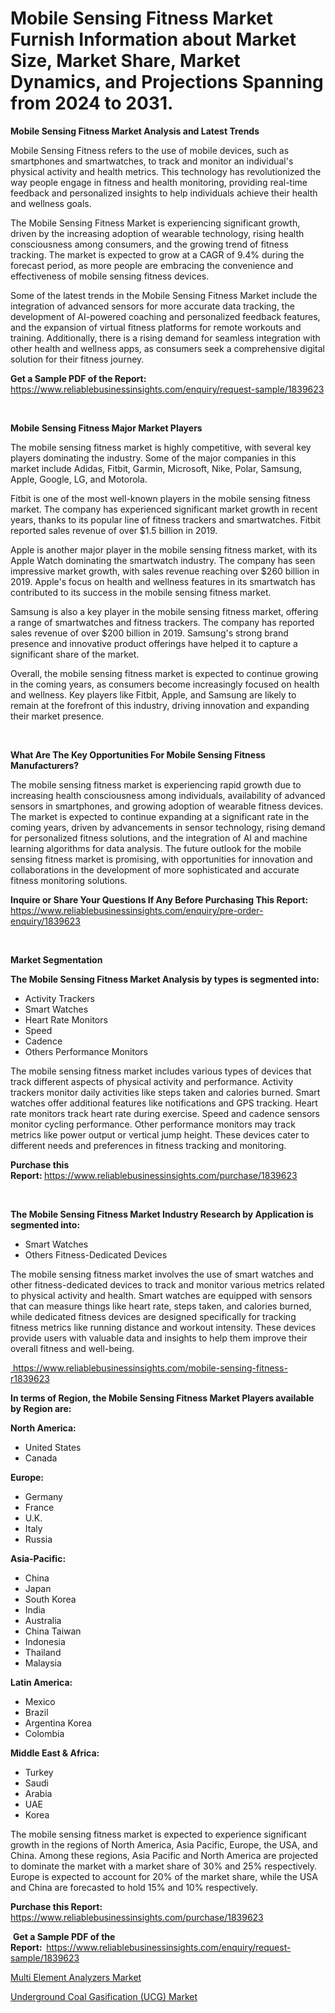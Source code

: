 <p><h1>Mobile Sensing Fitness Market Furnish Information about Market Size, Market Share, Market Dynamics, and Projections Spanning from 2024 to 2031.</h1></p><p><strong>Mobile Sensing Fitness Market Analysis and Latest Trends</strong></p>
<p><p>Mobile Sensing Fitness refers to the use of mobile devices, such as smartphones and smartwatches, to track and monitor an individual's physical activity and health metrics. This technology has revolutionized the way people engage in fitness and health monitoring, providing real-time feedback and personalized insights to help individuals achieve their health and wellness goals.</p><p>The Mobile Sensing Fitness Market is experiencing significant growth, driven by the increasing adoption of wearable technology, rising health consciousness among consumers, and the growing trend of fitness tracking. The market is expected to grow at a CAGR of 9.4% during the forecast period, as more people are embracing the convenience and effectiveness of mobile sensing fitness devices.</p><p>Some of the latest trends in the Mobile Sensing Fitness Market include the integration of advanced sensors for more accurate data tracking, the development of AI-powered coaching and personalized feedback features, and the expansion of virtual fitness platforms for remote workouts and training. Additionally, there is a rising demand for seamless integration with other health and wellness apps, as consumers seek a comprehensive digital solution for their fitness journey.</p></p>
<p><strong>Get a Sample PDF of the Report:&nbsp;</strong> <a href="https://www.reliablebusinessinsights.com/enquiry/request-sample/1839623">https://www.reliablebusinessinsights.com/enquiry/request-sample/1839623</a></p>
<p>&nbsp;</p>
<p><strong>Mobile Sensing Fitness Major Market Players</strong></p>
<p><p>The mobile sensing fitness market is highly competitive, with several key players dominating the industry. Some of the major companies in this market include Adidas, Fitbit, Garmin, Microsoft, Nike, Polar, Samsung, Apple, Google, LG, and Motorola.</p><p>Fitbit is one of the most well-known players in the mobile sensing fitness market. The company has experienced significant market growth in recent years, thanks to its popular line of fitness trackers and smartwatches. Fitbit reported sales revenue of over $1.5 billion in 2019.</p><p>Apple is another major player in the mobile sensing fitness market, with its Apple Watch dominating the smartwatch industry. The company has seen impressive market growth, with sales revenue reaching over $260 billion in 2019. Apple's focus on health and wellness features in its smartwatch has contributed to its success in the mobile sensing fitness market.</p><p>Samsung is also a key player in the mobile sensing fitness market, offering a range of smartwatches and fitness trackers. The company has reported sales revenue of over $200 billion in 2019. Samsung's strong brand presence and innovative product offerings have helped it to capture a significant share of the market.</p><p>Overall, the mobile sensing fitness market is expected to continue growing in the coming years, as consumers become increasingly focused on health and wellness. Key players like Fitbit, Apple, and Samsung are likely to remain at the forefront of this industry, driving innovation and expanding their market presence.</p></p>
<p>&nbsp;</p>
<p><strong>What Are The Key Opportunities For Mobile Sensing Fitness Manufacturers?</strong></p>
<p><p>The mobile sensing fitness market is experiencing rapid growth due to increasing health consciousness among individuals, availability of advanced sensors in smartphones, and growing adoption of wearable fitness devices. The market is expected to continue expanding at a significant rate in the coming years, driven by advancements in sensor technology, rising demand for personalized fitness solutions, and the integration of AI and machine learning algorithms for data analysis. The future outlook for the mobile sensing fitness market is promising, with opportunities for innovation and collaborations in the development of more sophisticated and accurate fitness monitoring solutions.</p></p>
<p><strong>Inquire or Share Your Questions If Any Before Purchasing This Report:</strong> <a href="https://www.reliablebusinessinsights.com/enquiry/pre-order-enquiry/1839623">https://www.reliablebusinessinsights.com/enquiry/pre-order-enquiry/1839623</a></p>
<p>&nbsp;</p>
<p><strong>Market Segmentation</strong></p>
<p><strong>The Mobile Sensing Fitness Market Analysis by types is segmented into:</strong></p>
<p><ul><li>Activity Trackers</li><li>Smart Watches</li><li>Heart Rate Monitors</li><li>Speed</li><li>Cadence</li><li>Others Performance Monitors</li></ul></p>
<p><p>The mobile sensing fitness market includes various types of devices that track different aspects of physical activity and performance. Activity trackers monitor daily activities like steps taken and calories burned. Smart watches offer additional features like notifications and GPS tracking. Heart rate monitors track heart rate during exercise. Speed and cadence sensors monitor cycling performance. Other performance monitors may track metrics like power output or vertical jump height. These devices cater to different needs and preferences in fitness tracking and monitoring.</p></p>
<p><strong>Purchase this Report:&nbsp;</strong><a href="https://www.reliablebusinessinsights.com/purchase/1839623">https://www.reliablebusinessinsights.com/purchase/1839623</a></p>
<p>&nbsp;</p>
<p><strong>The Mobile Sensing Fitness Market Industry Research by Application is segmented into:</strong></p>
<p><ul><li>Smart Watches</li><li>Others Fitness-Dedicated Devices</li></ul></p>
<p><p>The mobile sensing fitness market involves the use of smart watches and other fitness-dedicated devices to track and monitor various metrics related to physical activity and health. Smart watches are equipped with sensors that can measure things like heart rate, steps taken, and calories burned, while dedicated fitness devices are designed specifically for tracking fitness metrics like running distance and workout intensity. These devices provide users with valuable data and insights to help them improve their overall fitness and well-being.</p></p>
<p><a href="https://www.reliablebusinessinsights.com/mobile-sensing-fitness-r1839623">&nbsp;https://www.reliablebusinessinsights.com/mobile-sensing-fitness-r1839623</a></p>
<p><strong>In terms of Region, the Mobile Sensing Fitness Market Players available by Region are:</strong></p>
<p>
    <p> <strong> North America: </strong>
        <ul>
            <li>United States</li>
            <li>Canada</li>
        </ul>
        </p> 
    <p> <strong> Europe: </strong>
        <ul>
            <li>Germany</li>
            <li>France</li>
            <li>U.K.</li>
            <li>Italy</li>
            <li>Russia</li>
        </ul>
        </p> 
    <p> <strong> Asia-Pacific: </strong>
        <ul>
            <li>China</li>
            <li>Japan</li>
            <li>South Korea</li>
            <li>India</li>
            <li>Australia</li>
            <li>China Taiwan</li>
            <li>Indonesia</li>
            <li>Thailand</li>
            <li>Malaysia</li>
        </ul>
        </p> 
    <p> <strong> Latin America: </strong>
        <ul>
            <li>Mexico</li>
            <li>Brazil</li>
            <li>Argentina Korea</li>
            <li>Colombia</li>
        </ul>
        </p> 
    <p> <strong> Middle East & Africa: </strong>
        <ul>
            <li>Turkey</li>
            <li>Saudi</li>
            <li>Arabia</li>
            <li>UAE</li>
            <li>Korea</li>
        </ul>
    </p>
    </p>
<p><p>The mobile sensing fitness market is expected to experience significant growth in the regions of North America, Asia Pacific, Europe, the USA, and China. Among these regions, Asia Pacific and North America are projected to dominate the market with a market share of 30% and 25% respectively. Europe is expected to account for 20% of the market share, while the USA and China are forecasted to hold 15% and 10% respectively.</p></p>
<p><strong>Purchase this Report: </strong><a href="https://www.reliablebusinessinsights.com/purchase/1839623">https://www.reliablebusinessinsights.com/purchase/1839623</a></p>
<p>&nbsp;<strong>Get a Sample PDF of the Report:&nbsp;&nbsp;</strong><a href="https://www.reliablebusinessinsights.com/enquiry/request-sample/1839623">https://www.reliablebusinessinsights.com/enquiry/request-sample/1839623</a></p>
<p><strong></strong></p>
<p><p><a href="https://view.publitas.com/reportprime-1/multi-element-analyzers-market-size-share-trends-analysis-report-by-end-use-chemical-electronic-products-environment-food-safety-and-quality-medical-other-by-raw-material-and-forecast-till-2031/">Multi Element Analyzers Market</a></p><p><a href="https://github.com/jakobeblake56/Market-Research-Report-List-1/blob/main/underground-coal-gasification-ucg-market.md">Underground Coal Gasification (UCG) Market</a></p></p>